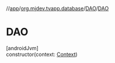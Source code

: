 //[app](../../../index.md)/[org.mjdev.tvapp.database](../index.md)/[DAO](index.md)/[DAO](-d-a-o.md)

# DAO

[androidJvm]\
constructor(context: [Context](https://developer.android.com/reference/kotlin/android/content/Context.html))
